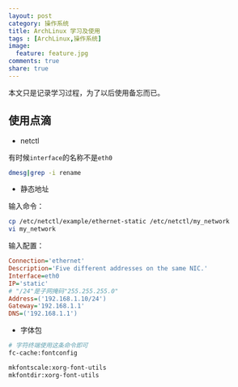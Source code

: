 ```yaml
---
layout: post
category: 操作系统
title: ArchLinux 学习及使用
tags : [ArchLinux,操作系统]
image:
  feature: feature.jpg
comments: true
share: true
---
```


本文只是记录学习过程，为了以后使用备忘而已。

使用点滴
--------

* netctl

有时候`interface`的名称不是`eth0`

```sh
dmesg|grep -i rename
```

* 静态地址

输入命令：

```sh
cp /etc/netctl/example/ethernet-static /etc/netctl/my_network
vi my_network
```

输入配置：

```cfg
Connection='ethernet'
Description='Five different addresses on the same NIC.'
Interface=eth0
IP='static'
# "/24"是子网掩码"255.255.255.0"
Address=('192.168.1.10/24')
Gateway='192.168.1.1'
DNS=('192.168.1.1')
```

* 字体包

```sh
# 字符终端使用这条命令即可
fc-cache:fontconfig

mkfontscale:xorg-font-utils
mkfontdir:xorg-font-utils
```
